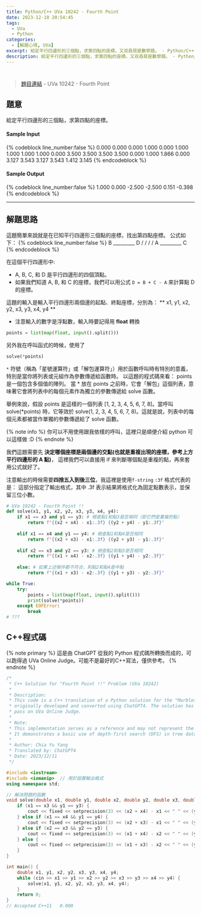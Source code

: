 ```yaml
---
title: Python/C++ UVa 10242 - Fourth Point
date: 2023-12-10 20:54:45
tags:
  - UVa
  - Python
categories:
  - [解題心得, UVa]
excerpt: 給定平行四邊形的三個點，求第四點的座標。又双叒叕是數學題。 - Python/C++ UVa 10242 - Fourth Point 解題心得
description: 給定平行四邊形的三個點，求第四點的座標。又双叒叕是數學題。 - Python/C++ UVa 10242 - Fourth Point 解題心得
---
```

# 

>[題目連結](https://onlinejudge.org/index.php?option=com_onlinejudge&Itemid=8&category=24&page=show_problem&problem=1183) - UVa 10242 - Fourth Point


## 題意
給定平行四邊形的三個點，求第四點的座標。

#### Sample Input 
{% codeblock line_number:false %}
0.000 0.000 0.000 1.000 0.000 1.000 1.000 1.000
1.000 0.000 3.500 3.500 3.500 3.500 0.000 1.000
1.866 0.000 3.127 3.543 3.127 3.543 1.412 3.145
{% endcodeblock %}

#### Sample Output 
{% codeblock line_number:false %}
1.000 0.000
-2.500 -2.500
0.151 -0.398
{% endcodeblock %}

---

## 解題思路
這題簡單來說就是在已知平行四邊形三個點的座標，找出第四點座標。
公式如下：
{% codeblock line_number:false %}
   B _________ D
   /          /
  /          /
 A _________ C
{% endcodeblock %}

在這個平行四邊形中:
- A, B, C, 和 D 是平行四邊形的四個頂點。
- 如果我們知道 A, B, 和 C 的座標，我們可以用公式 `D = B + C - A` 來計算點 D 的座標。

這題的輸入是輸入平行四邊形兩個邊的起點、終點座標，分別為： ** x1, y1, x2, y2, x3, y3, x4, y4 **

* 注意輸入的數字是浮點數，輸入時要記得用 **float** 轉換
```python
points = list(map(float, input().split()))
```

另外我在呼叫函式的時候，使用了
```python
solve(*points)
```
`*` 符號（稱為「星號運算符」或「解包運算符」）用於函數呼叫時有特別的意義，特別是當你將列表或元組作為參數傳遞給函數時。
以這題的程式碼來看：
points 是一個包含多個值的陣列。
當 * 放在 points 之前時，它會「解包」這個列表，意味著它會將列表中的每個元素作為獨立的參數傳遞給 solve 函數。

舉例來說，假設 points 是這樣的一個列表 [1, 2, 3, 4, 5, 6, 7, 8]。當呼叫 solve(*points) 時，它等效於 solve(1, 2, 3, 4, 5, 6, 7, 8)。這就是說，列表中的每個元素都被當作單獨的參數傳遞給了 solve 函數。

{% note info %}
你可以不用使用跟我依樣的呼叫，這裡只是順便介紹 python 可以這樣做 :D
{% endnote %}

我們這題需要先 **決定哪個座標是兩個邊的交點(也就是重複出現的座標，參考上方平行四邊形的 A 點)**，
這裡我們可以直接用 if 來判斷哪個點是重複的點，再來套用公式就好了。

注意輸出的時候需要**四捨五入到後三位**，我這裡是使用`f-string`
`:3f` 格式代表的是：
這部分指定了輸出格式，其中 .3f 表示結果將格式化為固定點數表示，並保留三位小數。

```python
# UVa 10242 - Fourth Point !!
def solve(x1, y1, x2, y2, x3, y3, x4, y4):
    if x1 == x3 and y1 == y3: # 檢查點1和點3是否相同（即它們是重複的點）
        return f"{(x2 + x4) - x1:.3f} {(y2 + y4) - y1:.3f}"
    
    elif x1 == x4 and y1 == y4: # 檢查點1和點4是否相同
        return f"{(x2 + x3) - x1:.3f} {(y2 + y3) - y1:.3f}"
    
    elif x2 == x3 and y2 == y3: # 檢查點2和點3是否相同
        return f"{(x1 + x4) - x2:.3f} {(y1 + y4) - y2:.3f}"
    
    else: # 如果上述條件都不符合，則點2和點4是中點
        return f"{(x1 + x3) - x2:.3f} {(y1 + y3) - y2:.3f}"

while True:
    try:
        points = list(map(float, input().split()))
        print(solve(*points))
    except EOFError:
        break
# ???
```

## C++程式碼

{% note primary %}
這是由 ChatGPT 從我的 Python 程式碼所轉換而成的，可以跑得過 UVa Online Judge。可能不是最好的C++寫法，僅供參考。
{% endnote %}
```cpp
/*
 * C++ Solution for "Fourth Point !!" Problem (UVa 10242)
 * 
 * Description:
 * This code is a C++ translation of a Python solution for the "Marbles on a Tree" problem,
 * originally developed and converted using ChatGPT4. The solution has been verified to
 * pass on UVa Online Judge.
 *
 * Note:
 * This implementation serves as a reference and may not represent the most optimized approach.
 * It demonstrates a basic use of depth-first search (DFS) in tree data structures.
 *
 * Author: Chia Yu Yang
 * Translated by: ChatGPT4
 * Date: 2023/12/11
 */

#include <iostream>
#include <iomanip>  // 用於設置輸出格式
using namespace std;

// 解決問題的函數
void solve(double x1, double y1, double x2, double y2, double x3, double y3, double x4, double y4) {
    if (x1 == x3 && y1 == y3) {
        cout << fixed << setprecision(3) << (x2 + x4) - x1 << " " << (y2 + y4) - y1 << endl;
    } else if (x1 == x4 && y1 == y4) {
        cout << fixed << setprecision(3) << (x2 + x3) - x1 << " " << (y2 + y3) - y1 << endl;
    } else if (x2 == x3 && y2 == y3) {
        cout << fixed << setprecision(3) << (x1 + x4) - x2 << " " << (y1 + y4) - y2 << endl;
    } else {
        cout << fixed << setprecision(3) << (x1 + x3) - x2 << " " << (y1 + y3) - y2 << endl;
    }
}

int main() {
    double x1, y1, x2, y2, x3, y3, x4, y4;
    while (cin >> x1 >> y1 >> x2 >> y2 >> x3 >> y3 >> x4 >> y4) {
        solve(x1, y1, x2, y2, x3, y3, x4, y4);
    }
    return 0;
}
// Accepted	C++11	0.000
```